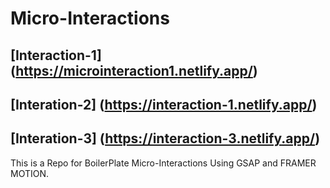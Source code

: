# Micro-Interactions

## [Interaction-1] (https://microinteraction1.netlify.app/)

## [Interation-2] (https://interaction-1.netlify.app/)

## [Interation-3] (https://interaction-3.netlify.app/)

This is a Repo for BoilerPlate Micro-Interactions Using GSAP and FRAMER MOTION. 
